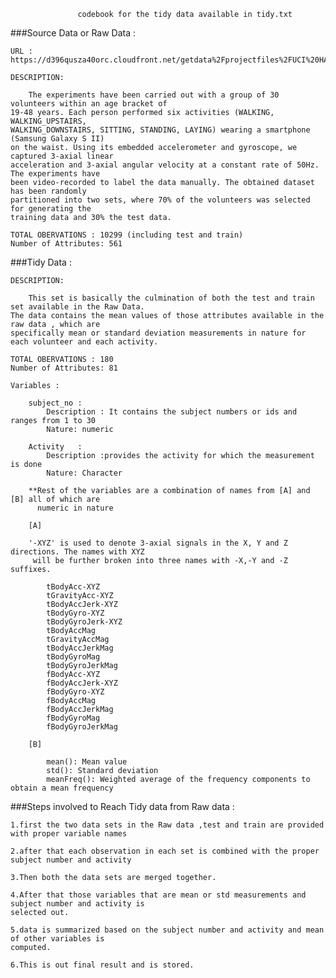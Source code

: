                    codebook for the tidy data available in tidy.txt
				 
###Source Data or Raw Data :

	URL : https://d396qusza40orc.cloudfront.net/getdata%2Fprojectfiles%2FUCI%20HAR%20Dataset.zip 

	DESCRIPTION:

		The experiments have been carried out with a group of 30 volunteers within an age bracket of
	19-48 years. Each person performed six activities (WALKING, WALKING_UPSTAIRS, 
	WALKING_DOWNSTAIRS, SITTING, STANDING, LAYING) wearing a smartphone (Samsung Galaxy S II) 
	on the waist. Using its embedded accelerometer and gyroscope, we captured 3-axial linear 
	acceleration and 3-axial angular velocity at a constant rate of 50Hz. The experiments have 
	been video-recorded to label the data manually. The obtained dataset has been randomly 
	partitioned into two sets, where 70% of the volunteers was selected for generating the 
	training data and 30% the test data. 

	TOTAL OBERVATIONS : 10299 (including test and train)
	Number of Attributes: 561
 


###Tidy Data :

	DESCRIPTION:

		This set is basically the culmination of both the test and train set available in the Raw Data.
	The data contains the mean values of those attributes available in the raw data , which are 
	specifically mean or standard deviation measurements in nature for each volunteer and each activity.

	TOTAL OBERVATIONS : 180 
	Number of Attributes: 81
	
	Variables : 
	
		subject_no :
			Description : It contains the subject numbers or ids and ranges from 1 to 30
			Nature: numeric
			
		Activity   :
		    Description :provides the activity for which the measurement is done
            Nature: Character 
			
		**Rest of the variables are a combination of names from [A] and [B]	all of which are 
		  numeric in nature

        [A]
		
		'-XYZ' is used to denote 3-axial signals in the X, Y and Z directions. The names with XYZ
		 will be further broken into three names with -X,-Y and -Z suffixes.
		
			tBodyAcc-XYZ
			tGravityAcc-XYZ
			tBodyAccJerk-XYZ
			tBodyGyro-XYZ
			tBodyGyroJerk-XYZ
			tBodyAccMag
			tGravityAccMag
			tBodyAccJerkMag
			tBodyGyroMag
			tBodyGyroJerkMag
			fBodyAcc-XYZ
			fBodyAccJerk-XYZ
			fBodyGyro-XYZ
			fBodyAccMag
			fBodyAccJerkMag
			fBodyGyroMag
			fBodyGyroJerkMag
			
		[B]	
		
			mean(): Mean value
			std(): Standard deviation
			meanFreq(): Weighted average of the frequency components to obtain a mean frequency
			
###Steps involved to Reach Tidy data from Raw data :			
			
	1.first the two data sets in the Raw data ,test and train are provided with proper variable names
	  
	2.after that each observation in each set is combined with the proper subject number and activity

    3.Then both the data sets are merged together.

	4.After that those variables that are mean or std measurements and subject number and activity is 
	selected out.
	
	5.data is summarized based on the subject number and activity and mean of other variables is 
	computed.
	
	6.This is out final result and is stored.
